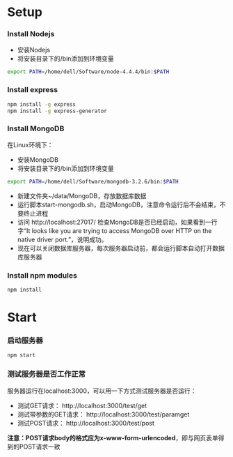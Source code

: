 # Setup

### Install Nodejs

+ 安装Nodejs
+ 将安装目录下的/bin添加到环境变量

```Bash
export PATH=/home/dell/Software/node-4.4.4/bin:$PATH
```

### Install express

```Bash
npm install -g express
npm install -g express-generator
```

### Install MongoDB

在Linux环境下：

+ 安装MongoDB
+ 将安装目录下的/bin添加到环境变量

```Bash
export PATH=/home/dell/Software/mongodb-3.2.6/bin:$PATH
```

+ 新建文件夹~/data/MongoDB，存放数据库数据
+ 运行脚本start-mongodb.sh，启动MongoDB，注意命令运行后不会结束，不要终止进程
+ 访问 http://localhost:27017/ 检查MongoDB是否已经启动，如果看到一行字“It looks like you are trying to access MongoDB over HTTP on the native driver port.”，说明成功。
+ 现在可以关闭数据库服务器，每次服务器启动前，都会运行脚本自动打开数据库服务器

<!--
在Windows环境下：

+ 安装MongoDB
+ 将安装目录下的 \bin 添加到PATH环境变量
+ 新建文件夹 E:\MongoDB\data
+ 启动MongoDB，注意命令运行后不会结束，不要终止进程

```cmd
mongod --dbpath "E:\MongoDB\data"
```

+ 访问 http://localhost:27017/ 检查MongoDB是否已经启动，如果看到一行字“It looks like you are trying to access MongoDB over HTTP on the native driver port.”，说明成功。
+ 每次使用MongoDB之前都要启动MongoDB。如果想省去这个麻烦，可以将MongoDB添加到Windows服务：（但是我没有搞定）

```cmd
mongod --logpath "E:\MongoDB\data\logs.log" --logappend --dbpath "E:\MongoDB\data" --directoryperdb --serviceName "MongoDB" --serviceDisplayName "MongoDB" --install
```
-->

### Install npm modules

```shell
npm install
```

# Start

### 启动服务器

```shell
npm start
```

### 测试服务器是否工作正常

服务器运行在localhost:3000，可以用一下方式测试服务器是否运行：

+ 测试GET请求： http://localhost:3000/test/get
+ 测试带参数的GET请求： http://localhost:3000/test/paramget
+ 测试POST请求： http://localhost:3000/test/post

**注意：POST请求body的格式应为x-www-form-urlencoded**，即与网页表单得到的POST请求一致
